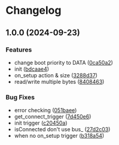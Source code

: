 # Changelog

## 1.0.0 (2024-09-23)


### Features

* change boot priority to DATA ([0ca50a2](https://github.com/pilotak/esphome-eeprom/commit/0ca50a2a5091645061345ae40bead76cb0c9121b))
* init ([bdcaae4](https://github.com/pilotak/esphome-eeprom/commit/bdcaae4515c778637dbf9c1fcc85cdf2cdd6370c))
* on_setup action & size ([3288d37](https://github.com/pilotak/esphome-eeprom/commit/3288d37bcf9bf47e015605db82655e6891c3e532))
* read/write multiple bytes ([8408463](https://github.com/pilotak/esphome-eeprom/commit/8408463aa6303283fa9c741d3aa8c5afc86a66b9))


### Bug Fixes

* error checking ([051baee](https://github.com/pilotak/esphome-eeprom/commit/051baeedc27a14e55f7a0d6a8ef81984e7ea46b1))
* get_connect_trigger ([7d450e6](https://github.com/pilotak/esphome-eeprom/commit/7d450e68377974b081b0641ff0999967ac49b3f9))
* init trigger ([c20450a](https://github.com/pilotak/esphome-eeprom/commit/c20450ae74d703f239c0fb50cb8d8b0e97e4680c))
* isConnected don't use bus_ ([27d2c03](https://github.com/pilotak/esphome-eeprom/commit/27d2c03397b13e01d81c532b79c4815143a8c8b4))
* when no on_setup trigger ([b318a54](https://github.com/pilotak/esphome-eeprom/commit/b318a54694d6afabc2ffe95540e272761f3a118a))
